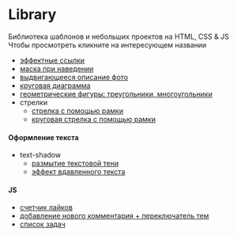 # Library

Библиотека шаблонов и небольших проектов на HTML, CSS & JS  
Чтобы просмотреть кликните на интересующем названии

- [эффектные ссылки](https://elenaproject.github.io/library/effective_links/index.html)
- [маска при наведении](https://elenaproject.github.io/library/mask_hover/index.html)
- [выдвигающееся описание фото](https://elenaproject.github.io/library/pull-aside_description/index.html)
- [круговая диаграмма](https://elenaproject.github.io/library/pie_chart/index.html)
- [геометрические фигуры: треугольники, многоугольники](https://elenaproject.github.io/library/geometric_figures/index.html)
- стрелки
  - [стрелка с помощью рамки](https://elenaproject.github.io/library/arrows/arrow_border.html)
  - [круговая стрелка с помощью рамки](https://elenaproject.github.io/library/arrows/arrow_border_round.html)

#### Оформление текста

- text-shadow
  - [размытие текстовой тени](https://elenaproject.github.io/library/text_decoration/blur.html)
  - [эффект вдавленного текста](https://elenaproject.github.io/library/text_decoration/pressed.html)

#### JS

- [счетчик лайков](https://elenaproject.github.io/library/js_likes_counter/index.html)
- [добавление нового комментария + переключатель тем](https://elenaproject.github.io/library/js_comments_themes/index.html)
- [список задач](https://elenaproject.github.io/library/js_to-do_list/index.html)
